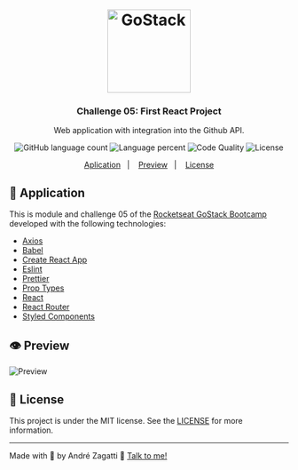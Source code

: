 <h1 align="center">
    <img alt="GoStack" src="https://res.cloudinary.com/zagatti/image/upload/v1583287835/readme/logo-gostack_u0ur8n.png" width="150px" />
</h1>

<h3 align="center">
  Challenge 05: First React Project
</h3>

<p align="center">Web application with integration into the Github API.</blockquote>

<p align="center">
  <img alt="GitHub language count" src="https://img.shields.io/github/languages/count/azagatti/challenge04-gostack10?color=%23FFD300&style=plastic">

<img alt="Language percent" src="https://img.shields.io/github/languages/top/azagatti/challenge04-gostack10?color=FFD300&style=plastic">

  <img alt="Code Quality" src="https://img.shields.io/codacy/grade/8ad75adf65704c3e9cfec172b18a0663?style=plastic">

  <img alt="License" src="https://img.shields.io/github/license/AZagatti/challenge04-gostack10?style=plastic">
</p>

<p align="center">
  <a href="#rocket-application">Aplication</a>&nbsp;&nbsp;&nbsp;|&nbsp;&nbsp;&nbsp;
  <a href="#-preview">Preview</a>&nbsp;&nbsp;&nbsp;|&nbsp;&nbsp;&nbsp;
  <a href="#-license">License</a>
</p>

## :rocket: Application

This is module and challenge 05 of the [Rocketseat GoStack Bootcamp](https://rocketseat.com.br/bootcamp) developed with the following technologies:

- [Axios](https://github.com/axios/axios)
- [Babel](https://babeljs.io/)
- [Create React App](https://github.com/facebook/create-react-app)
- [Eslint](https://eslint.org/)
- [Prettier](https://prettier.io/)
- [Prop Types](https://www.npmjs.com/package/prop-types)
- [React](https://reactjs.org/)
- [React Router](https://reacttraining.com/react-router/web/guides/quick-start)
- [Styled Components](https://styled-components.com/)

## 👁 Preview

<img src="https://res.cloudinary.com/zagatti/image/upload/v1583290206/general/Screenshot_20200303_225709_xjlxc0.png" alt="Preview" />

## 📝 License

This project is under the MIT license. See the [LICENSE](LICENSE.md) for more information.

---

Made with 💟 by André Zagatti 👋 [Talk to me!](https://www.linkedin.com/in/andr%C3%A9-luis-zagatti-adorna/)
